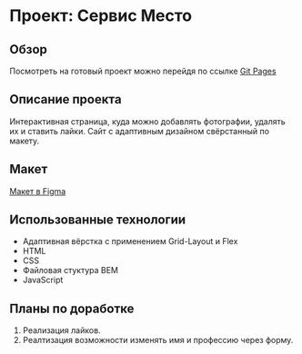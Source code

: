 # Проект: Сервис Место

## Обзор
Посмотреть на готовый проект можно перейдя по ссылке [Git Pages](https://kappakappakappakappakappa.github.io/mesto/?)

## Описание проекта
Интерактивная страница, куда можно добавлять фотографии, удалять их и ставить лайки. Сайт с адаптивным дизайном свёрстанный по макету.

## Макет
[Макет в Figma](https://www.figma.com/file/2cn9N9jSkmxD84oJik7xL7/JavaScript.-Sprint-4?node-id=28212-155&t=3Q3julgldBWo5gJK-0)

## Использованные технологии
* Адаптивная вёрстка с применением Grid-Layout и Flex
* HTML
* CSS
* Файловая стуктура BEM
* JavaScript

## Планы по доработке
1. Реализация лайков.
2. Реалтизация возможности изменять имя и профессию через форму.
